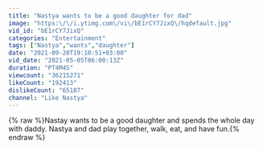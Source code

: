 ```yaml
---
title: "Nastya wants to be a good daughter for dad"
image: "https:\/\/i.ytimg.com\/vi\/bE1rCY7JixQ\/hqdefault.jpg"
vid_id: "bE1rCY7JixQ"
categories: "Entertainment"
tags: ["Nastya","wants","daughter"]
date: "2021-09-20T19:10:51+03:00"
vid_date: "2021-05-05T06:00:13Z"
duration: "PT4M4S"
viewcount: "36215271"
likeCount: "192413"
dislikeCount: "65187"
channel: "Like Nastya"
---
```

{% raw %}Nastay wants to be a good daughter and spends the whole day with daddy. Nastya and dad play together, walk, eat, and have fun.{% endraw %}
